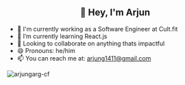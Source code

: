 <h2 align="center">👋 Hey, I'm Arjun</h2>

- 🔭 I'm currently working as a Software Engineer at Cult.fit
- 🌱 I’m currently learning React.js
- 👯 Looking to collaborate on anything thats impactful
- 😄 Pronouns: he/him
- 📫 You can reach me at: arjung1411@gmail.com


<p><img align="center" src="https://github-readme-streak-stats.herokuapp.com/?user=arjungarg-cf&" alt="arjungarg-cf" /></p>

<!--
**arjungarg-cf/arjungarg-cf** is a ✨ _special_ ✨ repository because its `README.md` (this file) appears on your GitHub profile.

Here are some ideas to get you started:

- 💬 Ask me about ...
- ⚡ Fun fact: ...
-->
